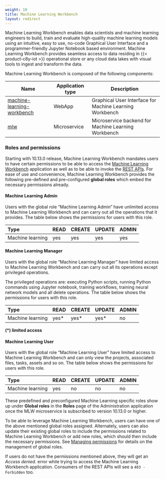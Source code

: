 ```yaml
---
weight: 10
title: Machine Learning Workbench
layout: redirect
---
```


Machine Learning Workbench enables data scientists and machine learning engineers to build, train and evaluate high-quality machine learning models using an intuitive, easy to use, no-code Graphical User Interface and a programmer-friendly Jupyter Notebook based environment. Machine Learning Workbench provides seamless access to data residing in {{< product-c8y-iot >}} operational store or any cloud data lakes with visual tools to ingest and transform the data.

Machine Learning Workbench is composed of the following components:

| Name  | Application type | Description |
| ----- | -----            | -----       |
| [machine-learning-workbench](/machine-learning/web-app-mlw/) | WebApp | Graphical User Interface for Machine Learning Workbench |
| [mlw](/machine-learning/api-reference-mlw/) | Microservice | Microservice backend for Machine Learning Workbench |


### Roles and permissions

Starting with 10.13.0 release, Machine Learning Workbench mandates users to have certain permissions to be able to access the [Machine Learning Workbench](/machine-learning/web-app-mlw/) application as well as to be able to invoke the [REST APIs](/machine-learning/api-reference-mlw/). For ease of use and convenience, Machine Learning Workbench provides the following pre-defined and pre-configured **global roles** which embed the necessary permissions already.

#### Machine Learning Admin

Users with the global role “Machine Learning Admin” have unlimited access to Machine Learning Workbench and can carry out all the operations that it provides.
The table below shows the permissions for users with this role.

|Type|READ|CREATE|UPDATE|ADMIN|
|:---|:---|:---|:---|:---|
|Machine learning |yes|yes|yes|yes|


#### Machine Learning Manager

Users with the global role “Machine Learning Manager” have limited access to Machine Learning Workbench and can carry out all its operations except privileged operations.

The privileged operations are: executing Python scripts, running Python commands using Jupyter notebook, training workflows, training neural network models and all delete operations. 
The table below shows the permissions for users with this role.

|Type|READ|CREATE|UPDATE|ADMIN|
|:---|:---|:---|:---|:---|
|Machine learning |yes*|yes*|yes*|no|
**(*) limited access**


#### Machine Learning User

Users with the global role “Machine Learning User” have limited access to Machine Learning Workbench and can only view the projects, associated files, tasks, assets and so on.
The table below shows the permissions for users with this role.

|Type|READ|CREATE|UPDATE|ADMIN|
|:---|:---|:---|:---|:---|
|Machine learning |yes|no|no|no|

These predefined and preconfigured Machine Learning specific roles show up under **Global roles** in the **Roles** page of the Administration application once the MLW microservice is subscribed to version 10.13.0 or higher.

To be able to leverage Machine Learning Workbench, users can have one of the above mentioned global roles assigned. Alternately, users can also update their existing global roles to include the permissions related to Machine Learning Workbench or add new roles, which should then include the necessary permissions. See [Managing permissions](/users-guide/administration/#managing-permissions) for details on the management of global roles.

If users do not have the permissions mentioned above, they will get an *Access denied.* error while trying to access the Machine Learning Workbench application. Consumers of the REST APIs will see a `403 - Forbidden` too.
